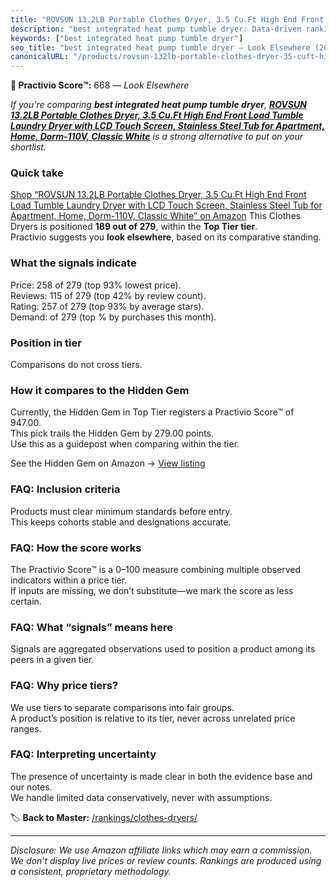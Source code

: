 ```yaml
---
title: "ROVSUN 13.2LB Portable Clothes Dryer, 3.5 Cu.Ft High End Front Load Tumble Laundry Dryer with LCD Touch Screen, Stainless Steel Tub for Apartment, Home, Dorm-110V, Classic White"
description: "best integrated heat pump tumble dryer: Data-driven ranking using the Practivio Score™. Positioned by quality, value, demand, findability, momentum."
keywords: ["best integrated heat pump tumble dryer"]
seo_title: "best integrated heat pump tumble dryer — Look Elsewhere (2025)"
canonicalURL: "/products/rovsun-132lb-portable-clothes-dryer-35-cuft-high-end-front-load-tumble-laundry-dryer-with-lcd-touch-screen-stainless-steel-tub-for-apartment-home-dorm-110v-classic-white-B0C58GJ9Y7/"
---
```


**🚫 Practivio Score™:** 668 — _Look Elsewhere_


*If you're comparing **best integrated heat pump tumble dryer**, **[ROVSUN 13.2LB Portable Clothes Dryer, 3.5 Cu.Ft High End Front Load Tumble Laundry Dryer with LCD Touch Screen, Stainless Steel Tub for Apartment, Home, Dorm-110V, Classic White](https://www.amazon.com/dp/B0C58GJ9Y7?tag=practivio-20)** is a strong alternative to put on your shortlist.*
### Quick take
[Shop “ROVSUN 13.2LB Portable Clothes Dryer, 3.5 Cu.Ft High End Front Load Tumble Laundry Dryer with LCD Touch Screen, Stainless Steel Tub for Apartment, Home, Dorm-110V, Classic White” on Amazon](https://www.amazon.com/dp/B0C58GJ9Y7?tag=practivio-20)
This Clothes Dryers is positioned **189 out of 279**, within the **Top Tier tier**.  
Practivio suggests you **look elsewhere**, based on its comparative standing.

### What the signals indicate
Price: 258 of 279 (top 93% lowest price).  
Reviews: 115 of 279 (top 42% by review count).  
Rating: 257 of 279 (top 93% by average stars).  
Demand:  of 279 (top % by purchases this month).

### Position in tier
Comparisons do not cross tiers.

### How it compares to the Hidden Gem
Currently, the Hidden Gem in Top Tier registers a Practivio Score™ of 947.00.  
This pick trails the Hidden Gem by 279.00 points.  
Use this as a guidepost when comparing within the tier.  

See the Hidden Gem on Amazon → [View listing](https://www.amazon.com/dp/B007P3N9O4?tag=practivio-20)

### FAQ: Inclusion criteria
Products must clear minimum standards before entry.  
This keeps cohorts stable and designations accurate.

### FAQ: How the score works
The Practivio Score™ is a 0–100 measure combining multiple observed indicators within a price tier.  
If inputs are missing, we don’t substitute—we mark the score as less certain.

### FAQ: What “signals” means here
Signals are aggregated observations used to position a product among its peers in a given tier.

### FAQ: Why price tiers?
We use tiers to separate comparisons into fair groups.  
A product’s position is relative to its tier, never across unrelated price ranges.

### FAQ: Interpreting uncertainty
The presence of uncertainty is made clear in both the evidence base and our notes.  
We handle limited data conservatively, never with assumptions.


🏷️ **Back to Master:** [/rankings/clothes-dryers/](/rankings/clothes-dryers/)

---
_Disclosure: We use Amazon affiliate links which may earn a commission. We don’t display live prices or review counts. Rankings are produced using a consistent, proprietary methodology._
